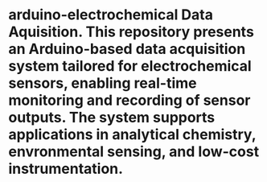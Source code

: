 # arduino-electrochemical Data Aquisition. This repository presents an Arduino-based data acquisition system tailored for electrochemical sensors, enabling real-time monitoring and recording of sensor outputs. The system supports applications in analytical chemistry, envronmental sensing, and low-cost instrumentation.
